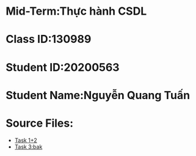 # Mid-Term:Thực hành CSDL

# Class ID:130989

# Student ID:20200563

# Student Name:Nguyễn Quang Tuấn

# Source Files:
* [Task 1+2](/Nguyen_Quang_Tuan_20200563_Midterm.sql)
* [Task 3:bak](/Nguyen_Quang_Tuan_20200563_Midterm.bak)